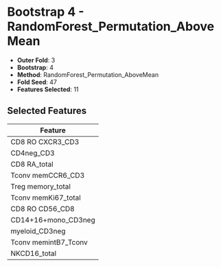 # Bootstrap 4 - RandomForest_Permutation_AboveMean

- **Outer Fold**: 3
- **Bootstrap**: 4
- **Method**: RandomForest_Permutation_AboveMean
- **Fold Seed**: 47
- **Features Selected**: 11

## Selected Features

| Feature |
|---------|
| CD8 RO CXCR3_CD3 |
| CD4neg_CD3 |
| CD8 RA_total |
| Tconv memCCR6_CD3 |
| Treg memory_total |
| Tconv memKi67_total |
| CD8 RO CD56_CD8 |
| CD14+16+mono_CD3neg |
| myeloid_CD3neg |
| Tconv memintB7_Tconv |
| NKCD16_total |
